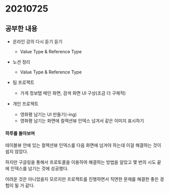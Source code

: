 # 20210725

## 공부한 내용
+ 온라인 강의 다시 듣기 듣기
  - Value Type & Reference Type
  
+ 노션 정리
  - Value Type & Reference Type
    
+ 팀 프로젝트
  - 가게 정보탭 메인 화면, 검색 화면 UI 구상(조금 더 구체적)

+ 개인 프로젝트
  - 영화평 남기는 UI 만들기(-ing)
  - 영화평 남기는 화면에 컬렉션뷰 인덱스 넘겨서 같은 이미지 표시하기


#### 하루를 돌아보며
테이블뷰 안에 있는 컬렉션뷰 인덱스를 다음 화면에 넘겨야 하는데 이걸 해결하는 것이 쉽지 않았다.

하지만 구글링을 통해서 프로토콜을 이용하여 해결하는 방법을 알았고 몇 번의 시도 끝에 인덱스를 넘기는 것에 성공했다.

어려운 것은 아니었을지 모르지만 프로젝트를 진행하면서 직면한 문제를 해결한 좋은 경험이 될 거 같다.
